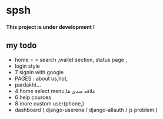 # spsh
<h4>This project is under development !</h4>

<h2>my todo</h2>
<ul>
    <li>home = > search ,wallet section, status page ,</li>
    <li>login style</li>
    <li>7 signin with google</li>
    <li>PAGES  : about us,hot,</li>
    <li> pardakht... </li>
    <li>4 home select menu,علاقه مندی ها</li>
    <li>6 help cources</li>
    <li>8 more custom user(phone,)</li>
    <li>dashboard ( django-userena / django-allauth / js problem )</li>
</ul>